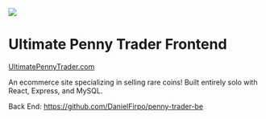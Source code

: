 ![](https://raw.githubusercontent.com/DanielFirpo/penny-trader-fe/master/Capture.PNG)

# Ultimate Penny Trader Frontend
[UltimatePennyTrader.com](https://www.ultimatepennytrader.com/)

An ecommerce site specializing in selling rare coins! Built entirely solo with React, Express, and MySQL. 

Back End: https://github.com/DanielFirpo/penny-trader-be

